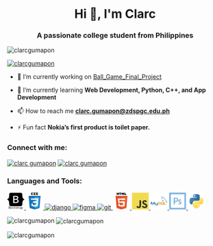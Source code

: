 <h1 align="center">Hi 👋, I'm Clarc</h1>
<h3 align="center">A passionate college student from Philippines</h3>

<p align="left"> <img src="https://komarev.com/ghpvc/?username=clarcgumapon&label=Profile%20views&color=0e75b6&style=flat" alt="clarcgumapon" /> </p>

<p align="left"> <a href="https://github.com/ryo-ma/github-profile-trophy"><img src="https://github-profile-trophy.vercel.app/?username=clarcgumapon" alt="clarcgumapon" /></a> </p>

- 🔭 I’m currently working on [Ball_Game_Final_Project](https://github.com/clarcgumapon/Ball_Game_Final_Project.git)

- 🌱 I’m currently learning **Web Development, Python, C++, and App Development**

- 📫 How to reach me **clarc.gumapon@zdspgc.edu.ph**

- ⚡ Fun fact **Nokia’s first product is toilet paper.**

<h3 align="left">Connect with me:</h3>
<p align="left">
<a href="https://fb.com/clarc gumapon" target="blank"><img align="center" src="https://raw.githubusercontent.com/rahuldkjain/github-profile-readme-generator/master/src/images/icons/Social/facebook.svg" alt="clarc gumapon" height="30" width="40" /></a>
<a href="https://instagram.com/clarc gumapon" target="blank"><img align="center" src="https://raw.githubusercontent.com/rahuldkjain/github-profile-readme-generator/master/src/images/icons/Social/instagram.svg" alt="clarc gumapon" height="30" width="40" /></a>
</p>

<h3 align="left">Languages and Tools:</h3>
<p align="left"> <a href="https://getbootstrap.com" target="_blank" rel="noreferrer"> <img src="https://raw.githubusercontent.com/devicons/devicon/master/icons/bootstrap/bootstrap-plain-wordmark.svg" alt="bootstrap" width="40" height="40"/> </a> <a href="https://www.w3schools.com/css/" target="_blank" rel="noreferrer"> <img src="https://raw.githubusercontent.com/devicons/devicon/master/icons/css3/css3-original-wordmark.svg" alt="css3" width="40" height="40"/> </a> <a href="https://www.djangoproject.com/" target="_blank" rel="noreferrer"> <img src="https://cdn.worldvectorlogo.com/logos/django.svg" alt="django" width="40" height="40"/> </a> <a href="https://www.figma.com/" target="_blank" rel="noreferrer"> <img src="https://www.vectorlogo.zone/logos/figma/figma-icon.svg" alt="figma" width="40" height="40"/> </a> <a href="https://git-scm.com/" target="_blank" rel="noreferrer"> <img src="https://www.vectorlogo.zone/logos/git-scm/git-scm-icon.svg" alt="git" width="40" height="40"/> </a> <a href="https://www.w3.org/html/" target="_blank" rel="noreferrer"> <img src="https://raw.githubusercontent.com/devicons/devicon/master/icons/html5/html5-original-wordmark.svg" alt="html5" width="40" height="40"/> </a> <a href="https://developer.mozilla.org/en-US/docs/Web/JavaScript" target="_blank" rel="noreferrer"> <img src="https://raw.githubusercontent.com/devicons/devicon/master/icons/javascript/javascript-original.svg" alt="javascript" width="40" height="40"/> </a> <a href="https://www.mysql.com/" target="_blank" rel="noreferrer"> <img src="https://raw.githubusercontent.com/devicons/devicon/master/icons/mysql/mysql-original-wordmark.svg" alt="mysql" width="40" height="40"/> </a> <a href="https://www.photoshop.com/en" target="_blank" rel="noreferrer"> <img src="https://raw.githubusercontent.com/devicons/devicon/master/icons/photoshop/photoshop-line.svg" alt="photoshop" width="40" height="40"/> </a> <a href="https://www.python.org" target="_blank" rel="noreferrer"> <img src="https://raw.githubusercontent.com/devicons/devicon/master/icons/python/python-original.svg" alt="python" width="40" height="40"/> </a> </p>


<p><img align="left" src="https://github-readme-stats.vercel.app/api/top-langs?username=clarcgumapon&show_icons=true&locale=en&layout=compact" alt="clarcgumapon" /></p>

<p>&nbsp;<img align="center" src="https://github-readme-stats.vercel.app/api?username=clarcgumapon&show_icons=true&locale=en" alt="clarcgumapon" /></p>

<p><img align="center" src="https://github-readme-streak-stats.herokuapp.com/?user=clarcgumapon&" alt="clarcgumapon" /></p>


